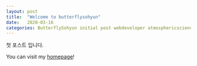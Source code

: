 ```yaml
---
layout: post
title:  "Welcome to butterflysohyun"
date:   2020-03-16
categories: ButterflySohyun initial post webdeveloper atmosphericscience seoul git
---
```

첫 포스트 입니다.

You can visit my [homepage][Homepage]!

[Homepage]: https://butterflysohyun.com
